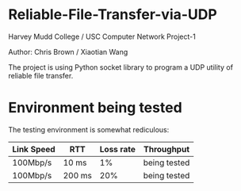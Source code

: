 Reliable-File-Transfer-via-UDP
==============================

Harvey Mudd College / USC Computer Network Project-1

Author: Chris Brown / Xiaotian Wang

The project is using Python socket library to program a UDP utility of reliable file transfer.


Environment being tested
==============================

The testing environment is somewhat rediculous:

| Link Speed  | RTT        | Loss rate   | Throughput                       |
| ----------- | ---------- | ----------- | -------------------------------  |
| 100Mbp/s    | 10 ms      | 1%          |  being tested                    |
| 100Mbp/s    | 200 ms     | 20%         |  being tested                    |
